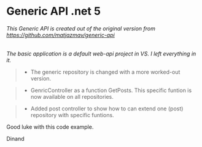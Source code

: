 # Generic API .net 5

###### This Generic API is created out of the original version from https://github.com/matjazmav/generic-api

*The basic application is a default web-api project in VS. I left everything in it.*

>- The generic repository is changed with a more worked-out version. 

>- GenricController as a function GetPosts. 
This specific funtion is now available on all repositories.

>- Added post controller to show how to can extend one (post) repository with specific funtions. 

 	
Good luke with this code example.

Dinand

